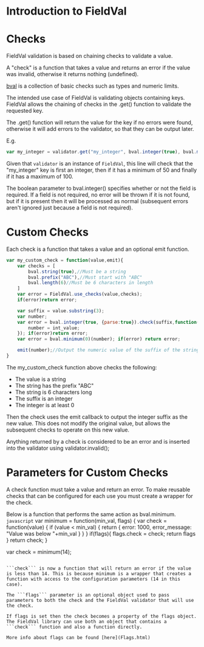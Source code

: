 Introduction to FieldVal
========


Checks
========
FieldVal validation is based on chaining checks to validate a value. 

A "check" is a function that takes a value and returns an error if the value was invalid, otherwise it returns nothing (undefined).

[bval](https://github.com/FieldVal/fieldval-basicval-js/) is a collection of basic checks such as types and numeric limits.

The intended use case of FieldVal is validating objects containing keys. FieldVal allows the chaining of checks in the .get() function to validate the requested key.

The .get() function will return the value for the key if no errors were found, otherwise it will add errors to the validator, so that they can be output later.

E.g.

```javascript
var my_integer = validator.get("my_integer", bval.integer(true), bval.minimum(50), bval.maximum(100));
```

Given that ```validator``` is an instance of ```FieldVal```, this line will check that the "my_integer" key is first an integer, then if it has a minimum of 50 and finally if it has a maximum of 100.

The boolean parameter to bval.integer() specifies whether or not the field is required. If a field is not required, no error will be thrown if it is not found, but if it is present then it will be processed as normal (subsequent errors aren't ignored just because a field is not required).


Custom Checks
========
Each check is a function that takes a value and an optional emit function.

```javascript
var my_custom_check = function(value,emit){
	var checks = [
		bval.string(true),//Must be a string
		bval.prefix("ABC"),//Must start with "ABC"
		bval.length(6)//Must be 6 characters in length
	]
	var error = FieldVal.use_checks(value,checks);
	if(error)return error;

	var suffix = value.substring(3);
	var number;
	var error = bval.integer(true, {parse:true}).check(suffix,function(int_value){
		number = int_value;
	}); if(error)return error;
	var error = bval.minimum(0)(number); if(error) return error;

	emit(number);//Output the numeric value of the suffix of the string
}
```

The my_custom_check function above checks the following:
* The value is a string
* The string has the prefix "ABC"
* The string is 6 characters long
* The suffix is an integer
* The integer is at least 0

Then the check uses the emit callback to output the integer suffix as the new value. This does not modify the original value, but allows the subsequent checks to operate on this new value.

Anything returned by a check is considered to be an error and is inserted into the validator using validator.invalid();

Parameters for Custom Checks
========
A check function must take a value and return an error. To make reusable checks that can be configured for each use you must create a wrapper for the check.

Below is a function that performs the same action as bval.minimum.
```javascript```
var minimum = function(min_val, flags) {
    var check = function(value) {
        if (value < min_val) {
            return {
	            error: 1000,
	            error_message: "Value was below "+min_val
	        }
        }
    }
    if(flags){
        flags.check = check;
        return flags
    }
    return check;
}

var check = minimum(14);
```

```check``` is now a function that will return an error if the value is less than 14. This is because minimum is a wrapper that creates a function with access to the configuration parameters (14 in this case).

The ```flags``` parameter is an optional object used to pass parameters to both the check and the FieldVal validator that will use the check.

If flags is set then the check becomes a property of the flags object. The FieldVal library can use both an object that contains a ```check``` function and also a function directly.

More info about flags can be found [here](Flags.html)
